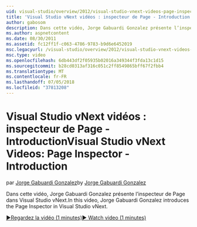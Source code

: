 ```yaml
---
uid: visual-studio/overview/2012/visual-studio-vnext-videos-page-inspector-introduction
title: 'Visual Studio vNext vidéos : inspecteur de Page - Introduction | Microsoft Docs'
author: gabosom
description: Dans cette vidéo, Jorge Gabuardi Gonzalez présente l’inspecteur de Page dans Visual Studio vNext
ms.author: aspnetcontent
ms.date: 08/30/2011
ms.assetid: fc12ff1f-c063-4786-9783-b9d6e6452019
msc.legacyurl: /visual-studio/overview/2012/visual-studio-vnext-videos-page-inspector-introduction
msc.type: video
ms.openlocfilehash: 6db443df2f05935b02016a349344f3fda13c1d15
ms.sourcegitcommit: b28cd0313af316c051c2ff8549865bff67f2fbb4
ms.translationtype: MT
ms.contentlocale: fr-FR
ms.lasthandoff: 07/05/2018
ms.locfileid: "37813208"
---
```

<a name="visual-studio-vnext-videos-page-inspector---introduction"></a><span data-ttu-id="e9037-103">Visual Studio vNext vidéos : inspecteur de Page - Introduction</span><span class="sxs-lookup"><span data-stu-id="e9037-103">Visual Studio vNext Videos: Page Inspector - Introduction</span></span>
====================
<span data-ttu-id="e9037-104">par [Jorge Gabuardi Gonzalez](https://github.com/gabosom)</span><span class="sxs-lookup"><span data-stu-id="e9037-104">by [Jorge Gabuardi Gonzalez](https://github.com/gabosom)</span></span>

<span data-ttu-id="e9037-105">Dans cette vidéo, Jorge Gabuardi Gonzalez présente l’inspecteur de Page dans Visual Studio vNext.</span><span class="sxs-lookup"><span data-stu-id="e9037-105">In this video, Jorge Gabuardi Gonzalez introduces the Page Inspector in Visual Studio vNext.</span></span>

[<span data-ttu-id="e9037-106">&#9654;Regardez la vidéo (1 minutes)</span><span class="sxs-lookup"><span data-stu-id="e9037-106">&#9654; Watch video (1 minutes)</span></span>](https://channel9.msdn.com/Blogs/ASP-NET-Site-Videos/visual-studio-vnext-videos-page-inspector-introduction)

